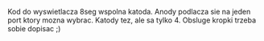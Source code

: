 Kod do wyswietlacza 8seg wspolna katoda.
Anody podlacza sie na jeden port ktory mozna wybrac.
Katody tez, ale sa tylko 4.
Obsluge kropki trzeba sobie dopisac ;)
